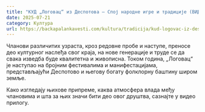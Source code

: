 ```yaml
---
title: "КУД „Логовац“ из Деспотова – Спој народне игре и традиције (ВИДЕО)"
date: 2025-07-21
category: Култура
url: https://backapalankavesti.com/kultura/tradicija/kud-logovac-iz-despotova-spoj-narodne-igre-i-tradicije-video/
---
```


Чланови различитих узраста, кроз редовне пробе и наступе, преносе део културног наслеђа свог краја, на нове генерације и труде се да свака изведба буде квалитетна и живописна. Током година, „Логовац“ је наступао на бројним фестивалима и манифестацијама, представљајући Деспотово и његову богату фолклорну баштину широм земље.

Како изгледају њихове припреме, каква атмосфера влада међу члановима и шта за њих значи бити део овог друштва, сазнајте у видео прилогу.
